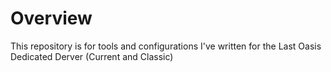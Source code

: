# Overview
This repository is for tools and configurations I've written for the Last Oasis Dedicated Derver (Current and Classic)
